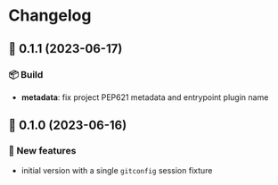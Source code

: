 # Changelog

## 🚀 0.1.1 (2023-06-17)

### 📦 Build

- **metadata**: fix project PEP621 metadata and entrypoint plugin name

## 🚀 0.1.0 (2023-06-16)

### 💫 New features

- initial version with a single `gitconfig` session fixture
